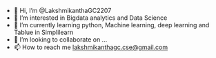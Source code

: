 - 👋 Hi, I’m @LakshmikanthaGC2207
- 👀 I’m interested in Bigdata analytics and Data Science
- 🌱 I’m currently learning python, Machine learning, deep learning and Tablue in Simplilearn 
- 💞️ I’m looking to collaborate on ...
- 📫 How to reach me lakshmikanthagc.cse@gmail.com

<!---
LakshmikanthaGC2207/LakshmikanthaGC2207 is a ✨ special ✨ repository because its `README.md` (this file) appears on your GitHub profile.
You can click the Preview link to take a look at your changes.
--->
